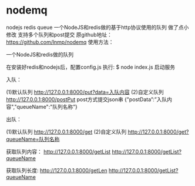 # nodemq
nodejs redis queue
一个NodeJS和redis做的基于http协议使用的队列 做了点小修改 支持多个队列和post提交
原github地址：https://github.com/lnmp/nodemq
使用方法：

一个NodeJS和redis做的队列

在安装好redis和nodejs后，配置config.js
执行: $ node index.js 启动服务


入队：

(1)默认队列
http://127.0.0.1:8000/put?data=入队内容
(2)自定义队列
http://127.0.0.1:8000/postPut
post方式提交json串  {"postData”:”入队内容","queueName":"队列名称”}

出队：

(1)默认队列
http://127.0.0.1:8000/get
(2)自定义队列
http://127.0.0.1:8000/get?queueName=队列名称


获取队列内容：
http://127.0.0.1:8000/getList
http://127.0.0.1:8000/getList?queueName

获取队列长度:
http://127.0.0.1:8000/getLen
http://127.0.0.1:8000/getList?queueName
